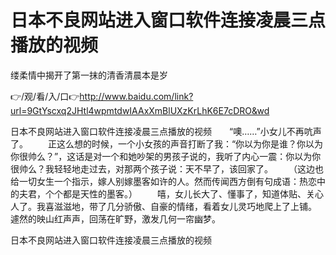 # 日本不良网站进入窗口软件连接凌晨三点播放的视频
缕柔情中揭开了第一抹的清香清晨本是岁

👉/观/看/入/口👉http://www.baidu.com/link?url=9GtYscxq2JHtl4wpmtdwIAAxXmBlUXzKrLhK6E7cDRO&wd

日本不良网站进入窗口软件连接凌晨三点播放的视频　　“噢……”小女儿不再吭声了。
　　正这么想的时候，一个小女孩的声音打断了我：“你以为你是谁？你以为你很帅么？”，这话是对一个和她吵架的男孩子说的，我听了内心一震：你以为你很帅么？我轻轻地走过去，对那两个孩子说：天不早了，该回家了。
　　（这边也给一切女生一个指示，嫁人别嫁墨客如许的人。然而传闻西方倒有句成语：热恋中的夫君，个个都是天性的墨客。）
　　嘻，女儿长大了、懂事了，知道体贴、关心人了。我喜滋滋地，带了几分骄傲、自豪的情绪，看着女儿灵巧地爬上了上铺。
遽然的映山红声声，回荡在旷野，激发几何一帘幽梦。

日本不良网站进入窗口软件连接凌晨三点播放的视频
